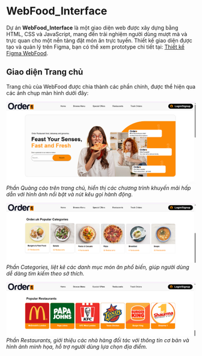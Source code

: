 # WebFood_Interface

Dự án **WebFood_Interface** là một giao diện web được xây dựng bằng HTML, CSS và JavaScript, mang đến trải nghiệm người dùng mượt mà và trực quan cho một nền tảng đặt món ăn trực tuyến. Thiết kế giao diện được tạo và quản lý trên Figma, bạn có thể xem prototype chi tiết tại: [Thiết kế Figma WebFood](https://www.figma.com/design/FVXpQZx0JqN5959V8svIQs/Food-Delivery-Website---App-Design-UI-Kit--Community-?node-id=0-1&p=f&t=Nsnhn7qIprhfPu0r-0).

## Giao diện Trang chủ

Trang chủ của WebFood được chia thành các phần chính, được thể hiện qua các ảnh chụp màn hình dưới đây:

![Phần Quảng cáo](src/images/result/result1.png)
*Phần Quảng cáo trên trang chủ, hiển thị các chương trình khuyến mãi hấp dẫn với hình ảnh nổi bật và nút kêu gọi hành động.*

![Phần Categories](src/images/result/result2.png)
*Phần Categories, liệt kê các danh mục món ăn phổ biến, giúp người dùng dễ dàng tìm kiếm theo sở thích.*

![Phần Restaurants](src/images/result/result3.png)
*Phần Restaurants, giới thiệu các nhà hàng đối tác với thông tin cơ bản và hình ảnh minh họa, hỗ trợ người dùng lựa chọn địa điểm.*
